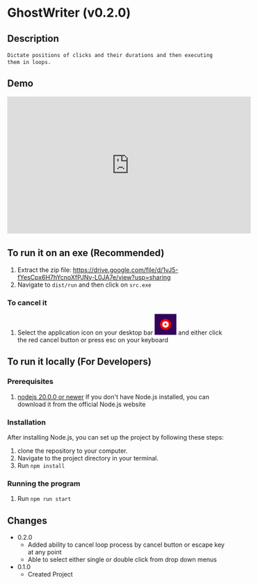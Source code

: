 # GhostWriter (v0.2.0)

## Description

    Dictate positions of clicks and their durations and then executing them in loops.

## Demo
<iframe width="560" height="315" src="https://www.youtube.com/embed/cAmGL6eiNZ8" frameborder="0" allowfullscreen></iframe>

## To run it on an exe (Recommended)
1.  Extract the zip file: https://drive.google.com/file/d/1vJ5-fYesCpx6H7hYcnoXfPJNy-L0JA7e/view?usp=sharing
2.  Navigate to `dist/run` and then click on `src.exe`


### To cancel it
1. Select the application icon on your desktop bar ![Icon](./src/icon.png) and either click the red cancel button or press esc on your keyboard

## To run it locally (For Developers)

### Prerequisites  
1. [nodejs 20.0.0 or newer](https://nodejs.org/) If you don't have Node.js installed, you can download it from the official Node.js website


### Installation
After installing Node.js, you can set up the project by following these steps:

1. clone the repository to your computer. 
2. Navigate to the project directory in your terminal.
3. Run `npm install`

### Running the program

1. Run `npm run start`

## Changes

- 0.2.0 
  - Added ability to cancel loop process by cancel button or escape key at any point
  - Able to select either single or double click from drop down menus
- 0.1.0 
  - Created Project